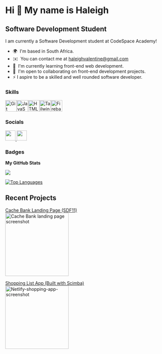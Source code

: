 Hi 👋 My name is Haleigh
========================

Software Development Student
----------------------------

I am currently a Software Development student at CodeSpace Academy!

* 🌍  I'm based in South Africa.
* ✉️  You can contact me at [haleighvalentine@gmail.com](mailto:haleighvale@gmail.com)
* 🧠  I'm currently learning front-end web development.
* 🤝  I'm open to collaborating on front-end development projects.
* ⚡  I aspire to be a skilled and well rounded software developer.

### Skills


<p align="left">
<a href="https://git-scm.com/" target="_blank" rel="noreferrer"><img src="https://raw.githubusercontent.com/danielcranney/readme-generator/main/public/icons/skills/git-colored.svg" width="36" height="36" alt="Git" /></a><a href="https://developer.mozilla.org/en-US/docs/Web/JavaScript" target="_blank" rel="noreferrer"><img src="https://raw.githubusercontent.com/danielcranney/readme-generator/main/public/icons/skills/javascript-colored.svg" width="36" height="36" alt="JavaScript" /></a><a href="https://developer.mozilla.org/en-US/docs/Glossary/HTML5" target="_blank" rel="noreferrer"><img src="https://raw.githubusercontent.com/danielcranney/readme-generator/main/public/icons/skills/html5-colored.svg" width="36" height="36" alt="HTML5" /></a><a href="https://tailwindcss.com/" target="_blank" rel="noreferrer"><img src="https://raw.githubusercontent.com/danielcranney/readme-generator/main/public/icons/skills/tailwindcss-colored.svg" width="36" height="36" alt="TailwindCSS" /></a><a href="https://firebase.google.com/" target="_blank" rel="noreferrer"><img src="https://raw.githubusercontent.com/danielcranney/readme-generator/main/public/icons/skills/firebase-colored.svg" width="36" height="36" alt="Firebase" /></a>
</p>


### Socials

<p align="left"> <a href="https://www.codepen.io/Hay12" target="_blank" rel="noreferrer"> <picture> <source media="(prefers-color-scheme: dark)" srcset="https://raw.githubusercontent.com/danielcranney/readme-generator/main/public/icons/socials/codepen-dark.svg" /> <source media="(prefers-color-scheme: light)" srcset="https://raw.githubusercontent.com/danielcranney/readme-generator/main/public/icons/socials/codepen.svg" /> <img src="https://raw.githubusercontent.com/danielcranney/readme-generator/main/public/icons/socials/codepen.svg" width="32" height="32" /> </picture> </a> <a href="https://www.github.com/haleigh27" target="_blank" rel="noreferrer"> <picture> <source media="(prefers-color-scheme: dark)" srcset="https://raw.githubusercontent.com/danielcranney/readme-generator/main/public/icons/socials/github-dark.svg" /> <source media="(prefers-color-scheme: light)" srcset="https://raw.githubusercontent.com/danielcranney/readme-generator/main/public/icons/socials/github.svg" /> <img src="https://raw.githubusercontent.com/danielcranney/readme-generator/main/public/icons/socials/github.svg" width="32" height="32" /> </picture> </a></p>

### Badges

<b>My GitHub Stats</b>

<a href="http://www.github.com/haleigh27"><img src="https://github-readme-streak-stats.herokuapp.com/?user=haleigh27&stroke=ffffff&background=171717&ring=0891b2&fire=0891b2&currStreakNum=ffffff&currStreakLabel=0891b2&sideNums=ffffff&sideLabels=ffffff&dates=ffffff&hide_border=true" /></a>

<a href="https://github.com/haleigh27" align="left"><img src="https://github-readme-stats.vercel.app/api/top-langs/?username=haleigh27&langs_count=10&title_color=0891b2&text_color=ffffff&icon_color=0891b2&bg_color=171717&hide_border=true&locale=en&custom_title=Top%20%Languages" alt="Top Languages" /></a>

## Recent Projects

<a href="https://github.com/haleigh27/HALVAL360_FTO2401_GroupA2_HaleighValentine_SDF11">Cache Bank Landing Page (SDF11)</a><br>
<a href="https://github.com/haleigh27/HALVAL360_FTO2401_GroupA2_HaleighValentine_SDF11"><img width="200" alt="Cache Bank landing page screenshot" src="https://github.com/haleigh27/haleigh27/assets/114694600/ff40e700-3a87-45fc-a768-21a82521bf9e"></a>

<a href="https://haleigh-valentine.netlify.app/" >Shopping List App (Built with Scimba)</a><br>
<a href="https://haleigh-valentine.netlify.app/" ><img width="200" alt="Netlify-shopping-app-screenshot" src="https://github.com/haleigh27/haleigh27/assets/114694600/33ff54a0-c5ff-446b-a294-a3737fb7e061"></a>



